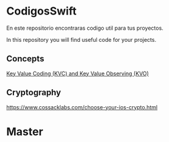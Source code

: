 # CodigosSwift

En este repositorio encontraras codigo util para tus proyectos.

In this repository you will find useful code for your projects.

## Concepts

[Key Value Coding (KVC) and Key Value Observing (KVO)](KVCandKVO.md)

## Cryptography

https://www.cossacklabs.com/choose-your-ios-crypto.html

# Master